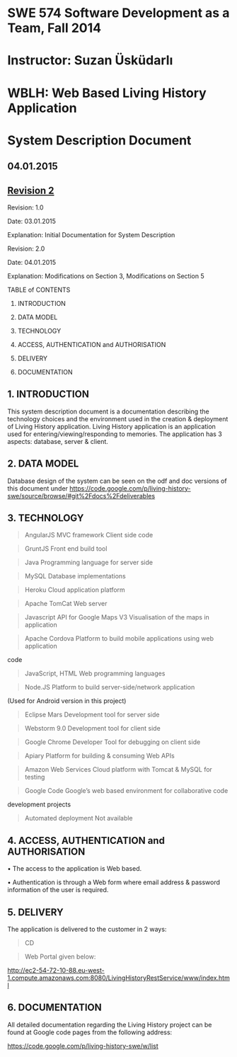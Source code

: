 # SWE 574 Software Development as a Team, Fall 2014 #
# Instructor: Suzan Üsküdarlı #



# WBLH: Web Based Living History Application #
# System Description Document #

## 04.01.2015 ##
## [Revision 2](https://code.google.com/p/living-history-swe/source/detail?r=2) ##


Revision:    1.0

Date:        03.01.2015

Explanation: Initial Documentation for System Description


Revision:    2.0

Date:        04.01.2015

Explanation:  Modifications on Section 3,  Modifications on Section 5



TABLE of CONTENTS

1. INTRODUCTION

2. DATA MODEL

3. TECHNOLOGY

4. ACCESS, AUTHENTICATION and AUTHORISATION

5. DELIVERY

6. DOCUMENTATION



## 1. INTRODUCTION ##

This system description document is a documentation describing the technology choices and the environment used in the creation & deployment of Living History application.
Living History application is an application used for entering/viewing/responding to memories. The application has 3 aspects: database, server & client.


## 2. DATA MODEL ##

Database design of the system can be seen on the odf and doc versions of this document under https://code.google.com/p/living-history-swe/source/browse/#git%2Fdocs%2Fdeliverables


## 3. TECHNOLOGY ##


> AngularJS MVC framework  		Client side code

> GruntJS					Front end build tool

> Java					Programming language for server side

> MySQL					Database implementations

> Heroku					Cloud application platform

> Apache TomCat				Web server

> Javascript API for Google Maps V3	Visualisation of the maps in application

> Apache Cordova			Platform to build mobile applications using web application

code

> JavaScript, HTML			Web programming languages

> Node.JS			  		Platform to build server-side/network application

(Used for Android version in this project)

> Eclipse Mars				Development tool for server side

> Webstorm 9.0				Development tool for client side

> Google Chrome Developer 		Tool for debugging on client side

> Apiary					Platform for building & consuming Web APIs

> Amazon Web Services			Cloud platform with Tomcat & MySQL for testing

> Google Code				 Google’s web based environment for collaborative code

development projects

> Automated deployment 		Not available



## 4. ACCESS, AUTHENTICATION and AUTHORISATION ##

•	The access to the application is Web based.

•	Authentication is through a Web form where email address & password information of the user is required.



## 5. DELIVERY ##

The application is delivered to the customer in 2 ways:

> CD

> Web Portal given below:

http://ec2-54-72-10-88.eu-west-1.compute.amazonaws.com:8080/LivingHistoryRestService/www/index.html



## 6. DOCUMENTATION ##

All detailed documentation regarding the Living History project can be found at Google code pages from the following address:

https://code.google.com/p/living-history-swe/w/list